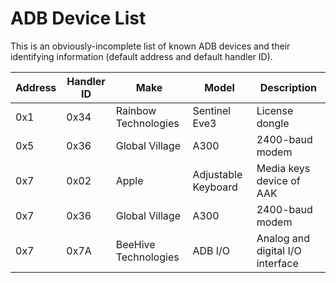 # ADB Device List

This is an obviously-incomplete list of known ADB devices and their identifying information (default address and default handler ID).

| Address | Handler ID | Make                 | Model               | Description                          |
| ------- | ---------- | -------------------- | ------------------- | ------------------------------------ |
| 0x1     | 0x34       | Rainbow Technologies | Sentinel Eve3       | License dongle                       |
| 0x5     | 0x36       | Global Village       | A300                | 2400-baud modem                      |
| 0x7     | 0x02       | Apple                | Adjustable Keyboard | Media keys device of AAK             |
| 0x7     | 0x36       | Global Village       | A300                | 2400-baud modem                      |
| 0x7     | 0x7A       | BeeHive Technologies | ADB I/O             | Analog and digital I/O interface     |
